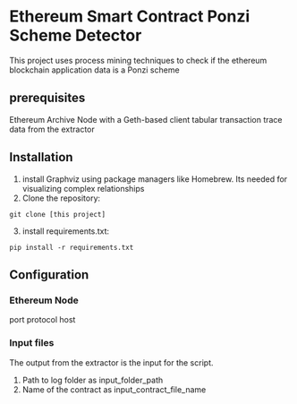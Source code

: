 # Ethereum Smart Contract Ponzi Scheme Detector
This project uses process mining techniques to check if the ethereum blockchain application data is a Ponzi scheme

## prerequisites
Ethereum Archive Node with a Geth-based client
tabular transaction trace data from the extractor


## Installation
1. install Graphviz using package managers like Homebrew. Its needed for visualizing complex relationships 
2. Clone the repository:
```console
git clone [this project]
```

3. install requirements.txt:
```console
pip install -r requirements.txt
```


## Configuration
### Ethereum Node
port
protocol
host

### Input files
The output from the extractor is the input for the script.

1. Path to log folder as input_folder_path
2. Name of the contract as input_contract_file_name
